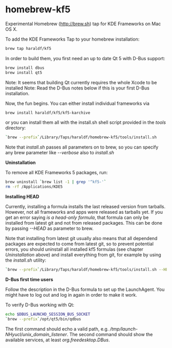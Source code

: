 homebrew-kf5
============

Experimental Homebrew (http://brew.sh) tap for KDE Frameworks on Mac OS X.

To add the KDE Frameworks Tap to your homebrew installation:

```sh
brew tap haraldf/kf5
```

In order to build them, you first need an up to date Qt 5 with
D-Bus support:

```sh
brew install dbus
brew install qt5
```

Note: It seems that building Qt currently requires the whole Xcode to be installed
Note: Read the D-Bus notes below if this is your first D-Bus installation.

Now, the fun begins. You can either install individual frameworks via

```sh
brew install haraldf/kf5/kf5-karchive
```

or you can install them all with the install.sh shell script provided in the
*tools* directory:

```sh
`brew --prefix`/Library/Taps/haraldf/homebrew-kf5/tools/install.sh
```

Note that *install.sh* passes all parameters on to brew, so you can specify
any brew parameter like *--verbose* also to *install.sh*

**Uninstallation**

To remove all KDE Frameworks 5 packages, run:

```sh
brew uninstall `brew list -1 | grep '^kf5-'`
rm -rf /Applications/KDE5
```

**Installing HEAD**

Currently, installing a formula installs the last released version from tarballs.
However, not all frameworks and apps were released as tarballs yet. If you get
an error saying *is a head-only formula*, that formula can only be installed from
latest git and not from released packages. This can be done by passing *--HEAD* as
parameter to brew.

Note that installing from latest git usually also means that all dependend packages
are expected to come from latest git, so to prevent potential errors, you should
uninstall all installed kf5 formulas (see chapter *Uninstallation* above) and install
everything from git, for example by using the *install.sh* utility:

```sh
`brew --prefix`/Library/Taps/haraldf/homebrew-kf5/tools/install.sh --HEAD
```

**D-Bus first time users**

Follow the description in the D-Bus formula to set up the LaunchAgent. You might
have to log out and log in again in order to make it work.

To verify D-Bus working with Qt:

```sh
echo $DBUS_LAUNCHD_SESSION_BUS_SOCKET
`brew --prefix`/opt/qt5/bin/qdbus
```

The first command should echo a valid path, e.g. */tmp/launch-NHyucl/unix_domain_listener*.
The second command should show the available services, at least *org.freedesktop.DBus*.
